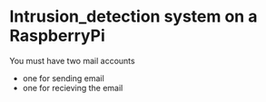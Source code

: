 # Intrusion_detection system on a RaspberryPi

You must have two mail accounts
  * one for sending email
  * one for recieving the email
